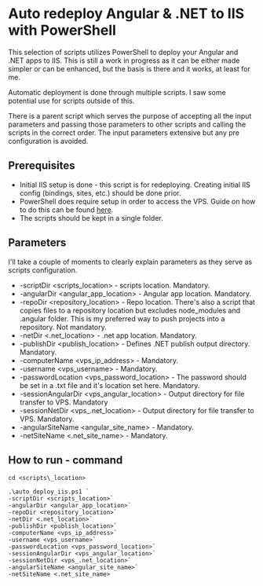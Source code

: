 # **Auto redeploy Angular & .NET to IIS with PowerShell**

This selection of scripts utilizes PowerShell to deploy your Angular and .NET apps to IIS. This is still a work in progress as it can be either made simpler or can be enhanced, but the basis is there and it works, at least for me.

Automatic deployment is done through multiple scripts. I saw some potential use for scripts outside of this.

There is a parent script which serves the purpose of accepting all the input parameters and passing those parameters to other scripts and calling the scripts in the correct order. The input parameters extensive but any pre configuration is avoided.


## **Prerequisites**

- Initial IIS setup is done - this script is for redeploying. Creating initial IIS config (bindings, sites, etc.) should be done prior.
- PowerShell does require setup in order to access the VPS. Guide on how to do this can be found [here](https://www.microsoft.com/en-gb/industry/blog/technetuk/2016/02/11/configuring-winrm-over-https-to-enable-powershell-remoting/).
- The scripts should be kept in a single folder.


## **Parameters**

I'll take a couple of moments to clearly explain parameters as they serve as scripts configuration.

- -scriptDir <scripts\_location> - scripts location. Mandatory.
- -angularDir <angular\_app\_location> - Angular app location. Mandatory.
- -repoDir <repository\_location> - Repo location. There's also a script that copies files to a repository location but excludes node\_modules and .angular folder. This is my preferred way to push projects into a repository. Not mandatory.
- -netDir <.net\_location> - .net app location. Mandatory.
- -publishDir <publish\_location> - Defines .NET publish output directory. Mandatory.
- -computerName <vps\_ip\_address> - Mandatory.
- -username <vps\_username> - Mandatory.
- -passwordLocation <vps\_password\_location> - The password should be set in a .txt file and it's location set here. Mandatory.
- -sessionAngularDir <vps\_angular\_location> - Output directory for file transfer to VPS. Mandatory
- -sessionNetDir <vps\_.net\_location> - Output directory for file transfer to VPS. Mandatory.
- -angularSiteName <angular\_site\_name> - Mandatory.
- -netSiteName <.net\_site\_name> - Mandatory.



## **How to run - command**
```shell
cd <scripts\_location>

.\auto_deploy_iis.ps1 `
-scriptDir <scripts_location>`
-angularDir <angular_app_location>`
-repoDir <repository_location>`
-netDir <.net_location>`
-publishDir <publish_location>`
-computerName <vps_ip_address>`
-username <vps_username>`
-passwordLocation <vps_password_location>`
-sessionAngularDir <vps_angular_location>`
-sessionNetDir <vps_.net_location>`
-angularSiteName <angular_site_name>`
-netSiteName <.net_site_name> 
```


